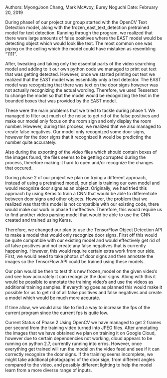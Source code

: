 Authors: MyongJoon Chang, Mark McAvoy, Eurey Noguchi
Date: February 20, 2019

During phase1 of our project our group started with the OpenCV Text Detection model, along with the frozen_east_text_detection pretrained model for text detection.  Running through the program, we realized that there were large amounts of false positives where the EAST model would be detecting object which would look like text. The most common one was piping on the ceiling which the model could have mistaken as resembling “1111”.  

After, tweaking and taking only the essential parts of the video searching model and adding to it our own python code we managed to print out text that was getting detected. However, once we started printing out text we realized that the EAST model was essentially only a text detector. The EAST model was recognizing that there was text on the door signs however was not actually recognizing the actual wording. Therefore, we used Tesseract to change the model so that the model would be recognizing the text in the bounded boxes that was provided by the EAST model.

These were the main problems that we tried to tackle during phase 1. We managed to filter out much of the noise to get rid of the false positives and make our model only focus on the room sign and only display the room number. However, during this process, we realized that we also managed to create false negatives. Our model only recognized some door signs, however for the door signs that it recognized it would be predicting the number quite accurately.

Also during the exporting of the video files which should contain boxes of the images found, the files seems to be getting corrupted during the process, therefore making it hard to open and/or recognize the changes that occured. 

During phase 2 of our project we plan on trying a different approach, instead of using a pretrained model, our plan is training our own model and would recognize door signs as an object. Originally, we had tried this approach by using Keras to train a CNN that would be able to differentiate between door signs and other objects. However, the problem that we realized was that this model is not compatible with our existing code, there would make our work in phase 1 ineffective. Therefore, this would require us to find another video parsing model that would be able to use the CNN created and trained using Keras.

Therefore, we changed our plan to use the TensorFlow Object Detection API to make a model that would only recognize door signs. First off this would be quite compatible with our existing model and would effectively get rid of all false positives and not create any false negatives that is currently happening. However, this would require certain extra work from our side. First, we would need to take photos of door signs and then annotate the images so the TensorFlow API could be trained using these models. 

Our plan would be then to test this new frozen_model on the given video’s and see how accurately it can recognize the door signs.  Along with this it would be possible to annotate the training video’s and use the videos as additional training samples.  If everything goes as planned this would make it possible for us to get rid of all false positives and false negatives and create a model which would be much more accurate.

If time allow, we would also like to find a way to increase the fps of the current program since the current fps is quite low. 

Current Status of Phase 2
Using OpenCV we have managed to get 2 frames per second from the training video turned into JPEG files. After annotating the images that we have obtained we plan on training it on Google Cloud, however due to certain dependencies not working, cloud appears to be running on python 2.7, currently running into erros. However, once everything get trained will run the model on the video feed and see if it can correctly recognize the door signs. If the training seems incomplete, we might take additional photographs of the door sign, from different angles compared to the video, and possibly different lighting to help the model learn from a more diverse range of inputs. 
